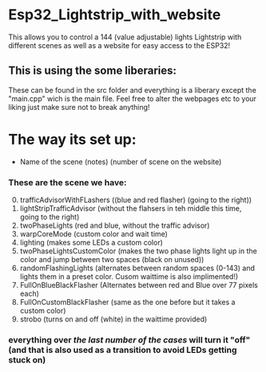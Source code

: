 # Esp32_Lightstrip_with_website
 This allows you to control a 144 (value adjustable) lights Lightstrip with different scenes as well as a website for easy access to the ESP32!


## This is using the some liberaries:
These can be found in the src folder and everything is a liberary except the "main.cpp" wich is the main file. 
Feel free to alter the webpages etc to your liking just make sure not to break anything!

# The way its set up:
- Name of the scene (notes) (number of scene on the website)

###  These are the scene we have:
0. trafficAdvisorWithFLashers ((blue and red flasher) (going to the right)) 
1. lightStripTrafficAdvisor (without the flahsers in teh middle this time, going to the right) 
2. twoPhaseLights (red and blue, without the traffic advisor) 
3. warpCoreMode (custom color and wait time) 
4. lighting (makes some LEDs a custom color) 
5. twoPhaseLightsCustomColor (makes the two phase lights light up in the color and jump between two spaces (black on unused)) 
6. randomFlashingLights (alternates between random spaces (0-143) and lights them in a preset color. Cusom waittime is also implimented!)
7. FullOnBlueBlackFlasher (Alternates between red and Blue over 77 pixels each)
8. FullOnCustomBlackFlasher (same as the one before but it takes a custom color)
9. strobo (turns on and off (white) in the waittime provided)

### everything over *the last number of the cases* will turn it "off" (and that is also used as a transition to avoid LEDs getting stuck on)
